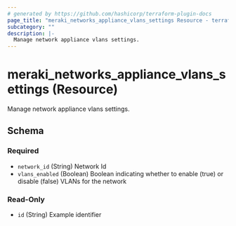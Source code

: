 ```yaml
---
# generated by https://github.com/hashicorp/terraform-plugin-docs
page_title: "meraki_networks_appliance_vlans_settings Resource - terraform-provider-meraki"
subcategory: ""
description: |-
  Manage network appliance vlans settings.
---
```


# meraki_networks_appliance_vlans_settings (Resource)

Manage network appliance vlans settings.



<!-- schema generated by tfplugindocs -->
## Schema

### Required

- `network_id` (String) Network Id
- `vlans_enabled` (Boolean) Boolean indicating whether to enable (true) or disable (false) VLANs for the network

### Read-Only

- `id` (String) Example identifier
